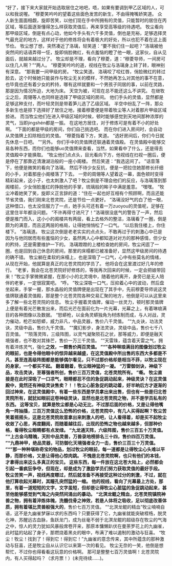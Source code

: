 “好了，接下来大家就开始选取居住之地吧，唔，如果有要调到甲乙区域的人，可以和我说喔。
”穆菱笑吟吟的望着这些面色发苦的新生，不由得掩嘴娇笑道。
众人新生面面相觑，旋即苦笑，以他们现在手中所拥有的灵值，只能暂时的居住在丙区域，等后面逐渐懂得怎么样获取灵值后，再来享受高等级的待遇吧。
牧尘看向那甲级区域，倒是有点心动，他如今手头有六千多灵值，倒也是充裕，足够选择灵气最充足的地方，这样对于他的修炼将会有着极大的好处，所以也犯不着在这上面节俭。
牧尘想了想，突然凑近了洛璃，轻笑道：“要不我们住一起吧？”洛璃被他突然间的话语弄得一怔，旋即俏脸微红，有点羞恼的瞪了他一眼，这家伙，自从见面后，就越来越过分了。
牧尘却是不理，看向了穆菱，道：“穆菱导师，一间房可以住几人啊？”“两人。
”穆菱笑吟吟的道，视线在牧尘与洛璃身上转了转，眼神别有深意。
“那我要一间甲级的房。
”牧尘笑道。
洛璃咬了咬红唇，俏脸微红的转过脸去，这个时候她只能装作与牧尘无关的模样，不然她再怎么对其他的事不在意，也毕竟也还有着少女的矜持，哪有这样就要和一个男孩子同居的事，以前在灵路，那是因为情况所迫，大地为床。
天空为被，可现在总不能还这么不讲究。
在继牧尘之后，周翎等人也同样是选择了甲级区域的房间。
他们手头的灵值，显然都是足够这种支付，而叶轻灵则是带着笋儿选了乙级区域。
半空中纷乱了一阵，那众多新生也是掠下选择好了居住之地，接着穆菱便是带着牧尘等人对着那片甲级区域掠进。
而当牧尘他们在进入甲级区域的时候，顿时能够感觉到天地间那种浓厚的灵气，当即jingshén都是一振。
在这地方居住，对于修炼可是有着不小的好处啊。
“下面的都是甲级的房间，你们自己挑选吧。
而在你们进入房间时，会自动从灵值牌上扣除相应的灵值。
”穆菱指着下方，笑道。
“选好房间后，你们今日就先休息一日吧。
”“另外。
你们手中的灵值牌还联通着灵值殿。
在灵值殿中能够交易各种东西，而你们也能够uo灵值牌来查看，当然，如果看中了什么，还是得去灵值殿中才能换取。
”牧尘他们点点头，目光看向下方，他视线在扫视一圈后，便是停在了那靠近清澈湖泊般的一座小阁楼。
然后笑道：“我选这间了。
”话音落下，他便是微笑的看向了洛璃。
然后不待少女反抗，便是一把拉住她那修长纤细的小手，对着那座小阁楼落了下去。
一旁的周翎等人望着这一幕，面色顿时变得精彩起来，这小子，也太刺激人了吧？牧尘倒是不理会他们的反应，与洛璃落到那阁楼前，少女俏脸羞红的挣脱他的手掌，琉璃般的眸子中满是羞意。
“嘿嘿。
”牧尘冲着她笑了笑，旋即义正言辞的道：“住在一起也好互相有个照顾啊，而且还能节省灵值，我们刚来北苍灵院，还是节俭一点更好。
”洛璃没好气的白了他一眼，这种借口，也太没信服力了一点，她手头可还有着一万zuoyou的灵值呢，足够在这里住半年都没问题。
“不许再得寸进尺了！”洛璃很没底气的警告了一声，然后便是推门而入，这小小的阁楼共有两层，看上去格外的整洁，洛璃看了一圈，倒是颇为的满意，而且这两层的格局，让得她悄悄松了一口气。
“以后我住楼上，你住楼下。
”洛璃道。
牧尘这次倒是老老实实的点点头，不敢再过于的刺激心中已是因为与他同居而有些羞恼的少女，虽然两人心中都知道对对方的那种感情，但少女的矜持，还是需要维护一下的。
洛璃蹬蹬的上楼检查她的房间，牧尘闲逛了一圈，也是回到自己休息的房间，那里的床榻都已被准备好，显然这甲级房间的待遇的确不错。
牧尘躺在柔软的床榻上，也是深吸了一口气，心中有些莫名的情绪，从现在开始，他就算是真正的北苍灵院的学员了。
他将会在这里渡过好几年的修行。
“老爹，我会在北苍灵院好好修炼的，等我再次回来的时候，一定会把娘带回来！”牧尘手掌微微紧握，在那小小的北灵境中，随着他的离开，身旁已是无人陪伴的老爹，一定很寂寞吧。
“呼。
”牧尘深吸一口气，压抑着心中的波动，然后盘坐起来，手掌一握，那水晶般的灵值牌便是出现在了其手中，先前穆菱导师说这灵值牌联通着灵值殿，那是整个北苍灵院各种交易汇聚的地方，他倒是可以从这里来多了解一些北苍灵院的信息。
牧尘手握着灵值牌，催动一丝灵力，顿时那灵值牌上便是有着光芒散发出来，而后光芒在面前化为一片光幕，光幕之上，有着琳琅满目的各种图像以及数据。
“怒蟒枪，以金角灵蟒独角为材炼制而成，与人对战，灵力催动，枪芒如怒蟒，威力非凡，中品灵器，售价八千灵值。
”“九炎诀，功法灵诀，灵级中品，售价九千灵值。
”“魔幻影步，身法灵诀，灵级中品，售价七千八百灵值。
”“陨落灵阵，三级阵图，以灵气凝聚陨石之状，那等威力，即便是融天境强者，也不敢对其锋芒，售价一万三千灵值。
”“天雷珠，蕴含着天雷之气，拥有着淬炼灵气，强化**之效，一颗售价两百灵值。
”“”各种琳琅满目的图像划过牧尘的眼前，也是令得他眼中的惊异越来越盛，在这灵值殿中所出售的东西大多都是不凡，甚至连高级阵图都是能够偶尔看见，只不过那价格却是相当不菲，以牧尘现在的身家，一个都买不起。
翻着翻着，牧尘眼神猛的一凝。
“万雷御剑诀，神级下品，攻击灵诀，至尊强者所创，售价三百万灵值，北苍灵院所有。
”嘶。
牧尘直接是在此时深吸了一口凉气，眼睛都忍不住的急促跳动起来，神级灵诀？在这灵值殿中，竟然还有神级灵诀售卖？！！牧尘心脏急促的跳动着，好半晌后方才逐渐的回过神来，在这灵值殿中，有着一些东西是学员拿出来出售，但也有一些是归北苍灵院所有，就犹如眼前这卷神级灵诀，显然也是北苍灵院之物，并不是学员私有的东西。
这等宝贝，就算是牧尘都是心动无比，不过那后面的价格，又是让得他嘴角一阵抽搐，三百万灵值这么恐怖的价格，北苍灵院中，有几人买得起啊？牧尘苦笑着摇摇头，这是北苍灵院故意拿出来刺激人的吧，让人看得着，却是买不起牧尘收敛了心思，再度翻阅，而随着越往后，出现的恐怖之物也越来越多，但那种价格，看得牧尘眼睛都有点发绿。
“九龙通天阵，六级阵图，售价三百五十万灵值。
”“上古金乌精魄，天阶中品灵兽，万兽录地榜排名三十四，售价四百万灵值。
”“九鼎神甲，绝品灵器，可防御化天境强者全力一击，售价三百三十万灵值。
”“”那一种种堪称奇宝的物品，划过牧尘的眼前，每一道都是让得牧尘心头难以平静，而那价格，又是让得他心惊肉跳。
不愧是北苍灵院啊，也只有他们的本钱，才拿得出来这么多真正的宝贝。
这些东西，每一件放在这北苍大陆上，必然都会引起一番疯狂争夺，但现在，却是成为了激励学员们努力获取灵值的最好手段。
牧尘苦笑一声，视线再度瞟过，然后就准备不再接受这种过分的刺激，不过，就在他打算收起光幕时，其瞳孔突然猛的一缩。
他的视线，看向了光幕最上方处，那里，有着一道短短的文字，文字虽短，但却是让得牧尘心脏猛的急促跳动起来，甚至他能够感觉到气海之内突然间涌出的暴动。
“北溟龙鲲之精血，北苍灵院镇院神兽之物，拥有着淬炼体魄，洗髓伐骨之神效，若是人体将之吸收，足以彻底改善体质，拥有着堪比灵兽般强大的**，售价七百万灵值。
”“北溟龙鲲的精血”牧尘喃喃自语，这不是九幽雀梦寐以求的东西吗？只要获得了它，九幽雀就能突破桎梏，脱灵化神，苏醒远古血脉，鱼跃龙门，成为丝毫不弱于北溟龙鲲的超级存在牧尘的气海之中，惊人的灵力犹如风暴般席卷开来，那原本慵懒趴伏在曼荼罗花上的九幽雀，此时猛的站起了身子，那燃烧着黑炎的眼中，布满了难以遏制的激动与狂喜。
“牧尘！牧尘！找到了！得到它！得到它！”九幽雀的意念传来，其中所蕴含的那种激动与狂喜，还是牧尘自从认识它以来第一次的看见。
牧尘无奈的一笑，他倒是想帮忙，不过你也得看看这玩意的价格啊。
那可是整整七百万灵值啊！北苍灵院内，有人买得起吗？（求月票！）(未完待续……)。
